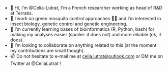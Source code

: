 - 👋 Hi, I’m @Celia-Lutrat, I'm a French researcher working as head of R&D at Terratis.
- 👀 I work on green mosquito control approaches 🦟🌿 and I’m interested in insect biology, genetic control and genetic engineering. 
- 🌱 I’m currently learning bases of bioinformatics (R, Python, bash) for making my analyses easier (spoiler: it does not) and more reliable (ok, it does).
- 💞️ I’m looking to collaborate on anything related to this (at the moment my contributions are small though).
- 📫 Do not hesitate to e-mail me at celia.lutrat@outlook.com or DM me on Twitter at @CeliaLutrat !

<!---
Celia-Lutrat/Celia-Lutrat is a ✨ special ✨ repository because its `README.md` (this file) appears on your GitHub profile.
You can click the Preview link to take a look at your changes.
--->
